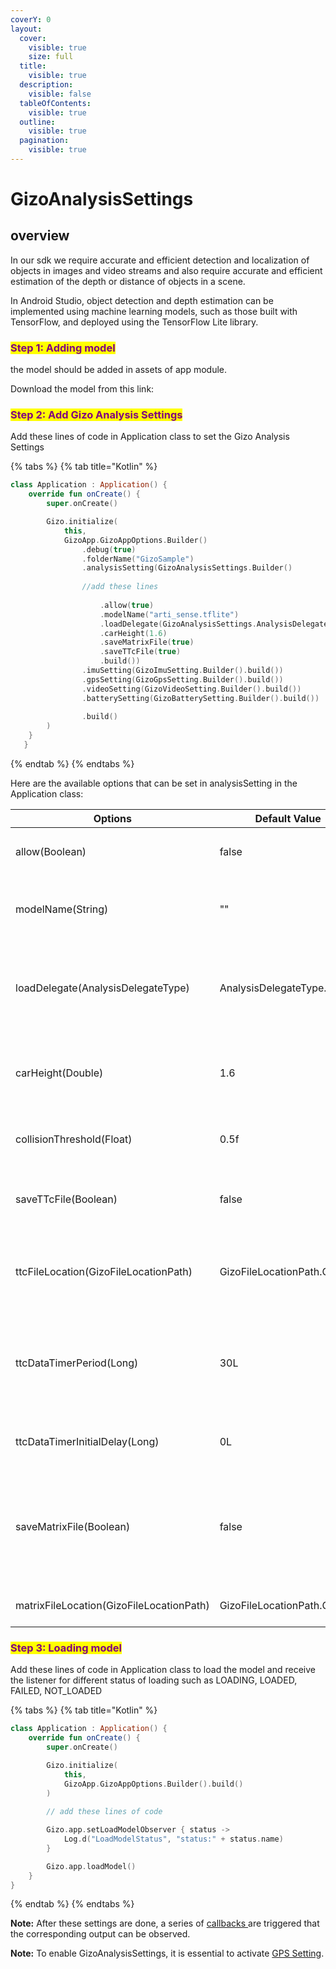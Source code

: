 ```yaml
---
coverY: 0
layout:
  cover:
    visible: true
    size: full
  title:
    visible: true
  description:
    visible: false
  tableOfContents:
    visible: true
  outline:
    visible: true
  pagination:
    visible: true
---
```


# GizoAnalysisSettings

## overview

In our sdk we require accurate and efficient detection and localization of objects in images and video streams and also require accurate and efficient estimation of the depth or distance of objects in a scene.

In Android Studio, object detection and depth estimation can be implemented using machine learning models, such as those built with TensorFlow, and deployed using the TensorFlow Lite library.&#x20;

### <mark style="color:purple;">Step 1: Adding model</mark>

the model should be added in assets of app module.

Download the model from this link:&#x20;



### <mark style="color:purple;">Step 2: Add Gizo Analysis Settings</mark>

Add these lines of code in Application class to set the Gizo Analysis Settings&#x20;

{% tabs %}
{% tab title="Kotlin" %}
```kotlin
class Application : Application() {
    override fun onCreate() {
        super.onCreate()

        Gizo.initialize(
            this,
            GizoApp.GizoAppOptions.Builder()
                .debug(true)
                .folderName("GizoSample")
                .analysisSetting(GizoAnalysisSettings.Builder()
                
                //add these lines
                
                    .allow(true)
                    .modelName("arti_sense.tflite")
                    .loadDelegate(GizoAnalysisSettings.AnalysisDelegateType.Auto)
                    .carHeight(1.6)
                    .saveMatrixFile(true)
                    .saveTTcFile(true)
                    .build())
                .imuSetting(GizoImuSetting.Builder().build())
                .gpsSetting(GizoGpsSetting.Builder().build())
                .videoSetting(GizoVideoSetting.Builder().build())
                .batterySetting(GizoBatterySetting.Builder().build())
                
                .build()
        )
    }
   }
```
{% endtab %}
{% endtabs %}



&#x20;Here are the available options that can be set in analysisSetting in  the Application class:

<table><thead><tr><th width="336.3333333333333">Options</th><th width="259">Default Value</th><th>Description</th></tr></thead><tbody><tr><td>allow(Boolean)</td><td>false</td><td><p>To allow to use it or not.</p><p> </p></td></tr><tr><td>modelName(String)</td><td>""</td><td>A name that corresponds to this model's name.</td></tr><tr><td>loadDelegate(AnalysisDelegateType)</td><td>AnalysisDelegateType.Auto</td><td>To specify the processing method on the model e.g. CPU, GPU, NNAPI</td></tr><tr><td>carHeight(Double)</td><td>1.6</td><td>To specify the distance from the windshield to the hood of the car.</td></tr><tr><td>collisionThreshold(Float)</td><td>0.5f</td><td>The number that is used in the TTC calculations.</td></tr><tr><td>saveTTcFile(Boolean)</td><td>false</td><td>Should the file of TTC be saved in CSV format or not.</td></tr><tr><td>ttcFileLocation(GizoFileLocationPath)</td><td>GizoFileLocationPath.CACHE</td><td>Where the file should be saved, in this cache or download.</td></tr><tr><td>ttcDataTimerPeriod(Long)</td><td>30L</td><td>To specify in what period of time interval the data should be saved and sent.</td></tr><tr><td>ttcDataTimerInitialDelay(Long)</td><td>0L</td><td>To specify the initial amount of timer </td></tr><tr><td>saveMatrixFile(Boolean)</td><td>false</td><td>Should it save the matrix file that is created based on the camera resolution or not?</td></tr><tr><td>matrixFileLocation(GizoFileLocationPath)</td><td>GizoFileLocationPath.CACHE</td><td>Where to save matrix file.</td></tr></tbody></table>



### <mark style="color:purple;">Step 3: Loading model</mark>

Add these lines of code in Application class to load the model and receive the listener for different status of loading such as LOADING, LOADED, FAILED, NOT\_LOADED

{% tabs %}
{% tab title="Kotlin" %}
```kotlin
class Application : Application() {
    override fun onCreate() {
        super.onCreate()

        Gizo.initialize(
            this,
            GizoApp.GizoAppOptions.Builder().build()
        )
        
        // add these lines of code

        Gizo.app.setLoadModelObserver { status ->
            Log.d("LoadModelStatus", "status:" + status.name)
        }

        Gizo.app.loadModel()
    }
}
```
{% endtab %}
{% endtabs %}

**Note:** After these settings are done, a series of [callbacks ](../call-back-listeners.md)are triggered that the corresponding output can be observed.

**Note:** To enable GizoAnalysisSettings, it is essential to activate [GPS Setting](gizogpssetting.md).&#x20;

